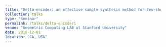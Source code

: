 ```yaml
---
title: "Delta-encoder: an effective sample synthesis method for few-shot object recognition"
collection: talks
type: "Seminar"
permalink: /talks/delta-encoder1
venue: "Geometric Computing LAB at Stanford University"
date: 2018-12-01
location: "CA, USA"
---
```


